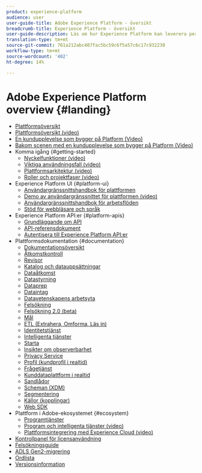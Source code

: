 ```yaml
---
product: experience-platform
audience: user
user-guide-title: Adobe Experience Platform - översikt
breadcrumb-title: Experience Platform - översikt
user-guide-description: Läs om hur Experience Platform kan leverera personaliserade upplevelser till era kunder i realtid.
translation-type: tm+mt
source-git-commit: 761a212abc407fac5bc59c6f5a57c6c17c932230
workflow-type: tm+mt
source-wordcount: '402'
ht-degree: 14%

---
```



# Adobe Experience Platform overview {#landing}

* [Plattformsöversikt](home.md)
* [Plattformsöversikt (video)](video/platform-overview.md)
* [En kundupplevelse som bygger på Platform (Video)](video/customer-experience.md)
* [Bakom scenen med en kundupplevelse som bygger på Platform (Video)](video/customer-experience-bts.md)
* Komma igång {#getting-started}
   * [Nyckelfunktioner (video)](video/key-capabilities.md)
   * [Viktiga användningsfall (video)](video/platform-use-cases.md)
   * [Plattformsarkitektur (video)](video/platform-architecture.md)
   * [Roller och projektfaser (video)](video/roles-project-phases.md)
* Experience Platform UI {#platform-ui}
   * [Användargränssnittshandbok för plattformen](ui-guide.md)
   * [Demo av användargränssnittet för plattformen (video)](video/platform-ui.md)
   * [Användargränssnittshandbok för arbetsflöden](workflows.md)
   * [Stöd för webbläsare och språk](browser-language-support.md)
* Experience Platform API:er {#platform-apis}
   * [Grundläggande om API](api-fundamentals.md)
   * [API-referensdokument](https://www.adobe.io/apis/experienceplatform/home/api-reference.html)
   * [Autentisera till Experience Platform API:er](https://docs.adobe.com/content/help/en/platform-learn/tutorials/platform-api-authentication.html)
* Plattformsdokumentation {#documentation}
   * [Dokumentationsöversikt](documentation/overview.md)
   * [Åtkomstkontroll](https://docs.adobe.com/content/help/sv-SE/experience-platform/access-control/home.html)
   * [Revisor](https://docs.adobe.com/content/help/en/auditor/using/overview.html)
   * [Katalog och datauppsättningar](https://docs.adobe.com/content/help/en/experience-platform/catalog/home.html)
   * [Dataåtkomst](https://docs.adobe.com/content/help/en/experience-platform/data-access/home.html)
   * [Datastyrning](https://docs.adobe.com/content/help/en/experience-platform/data-governance/home.html)
   * [Dataprep](https://docs.adobe.com/content/help/en/experience-platform/data-prep/home.html)
   * [Dataintag](https://docs.adobe.com/content/help/en/experience-platform/ingestion/home.html)
   * [Datavetenskapens arbetsyta](https://docs.adobe.com/content/help/en/experience-platform/data-science-workspace/home.html)
   * [Felsökning](https://docs.adobe.com/content/help/en/debugger/using/experience-cloud-debugger.html)
   * [Felsökning 2.0 (beta)](https://docs.adobe.com/content/help/en/debugger/using-v2/experience-cloud-debugger.html)
   * [Mål](https://experienceleague.adobe.com/docs/experience-platform/destinations/home.html)
   * [ETL (Extrahera, Omforma, Läs in)](https://docs.adobe.com/content/help/en/experience-platform/etl/home.html)
   * [Identitetstjänst](https://docs.adobe.com/content/help/sv-SE/experience-platform/identity/home.html)
   * [Intelligenta tjänster](https://docs.adobe.com/content/help/en/experience-platform/intelligent-services/home.html)
   * [Starta](https://docs.adobe.com/content/help/en/launch/using/overview.html)
   * [Insikter om observerbarhet](https://docs.adobe.com/content/help/en/experience-platform/observability/home.html)
   * [Privacy Service](https://docs.adobe.com/content/help/en/experience-platform/privacy/home.html)
   * [Profil (kundprofil i realtid)](https://docs.adobe.com/content/help/sv-SE/experience-platform/profile/home.html)
   * [Frågetjänst](https://docs.adobe.com/content/help/en/experience-platform/query/home.html)
   * [Kunddataplattform i realtid](https://docs.adobe.com/content/help/en/experience-platform/rtcdp/overview.html)
   * [Sandlådor](https://docs.adobe.com/content/help/en/experience-platform/sandbox/home.html)
   * [Scheman (XDM)](https://docs.adobe.com/content/help/sv-SE/experience-platform/xdm/home.html)
   * [Segmentering](https://docs.adobe.com/content/help/en/experience-platform/segmentation/home.html)
   * [Källor (kopplingar)](https://docs.adobe.com/content/help/en/experience-platform/sources/home.html)
   * [Web SDK](https://docs.adobe.com/content/help/sv-SE/experience-platform/edge/home.html)
* Plattform i Adobe-ekosystemet {#ecosystem}
   * [Programtjänster](application-services.md)
   * [Program och intelligenta tjänster (video)](video/application-intelligent-services.md)
   * [Plattformsintegrering med Experience Cloud (video)](video/experience-cloud-integrations.md)
* [Kontrollpanel för licensanvändning](license-usage-dashboard.md)
* [Felsökningsguide](troubleshooting.md)
* [ADLS Gen2-migrering](adls2-gen2-migration.md)
* [Ordlista](glossary.md)
* [Versionsinformation](https://docs.adobe.com/content/help/en/experience-platform/release-notes/latest.html)